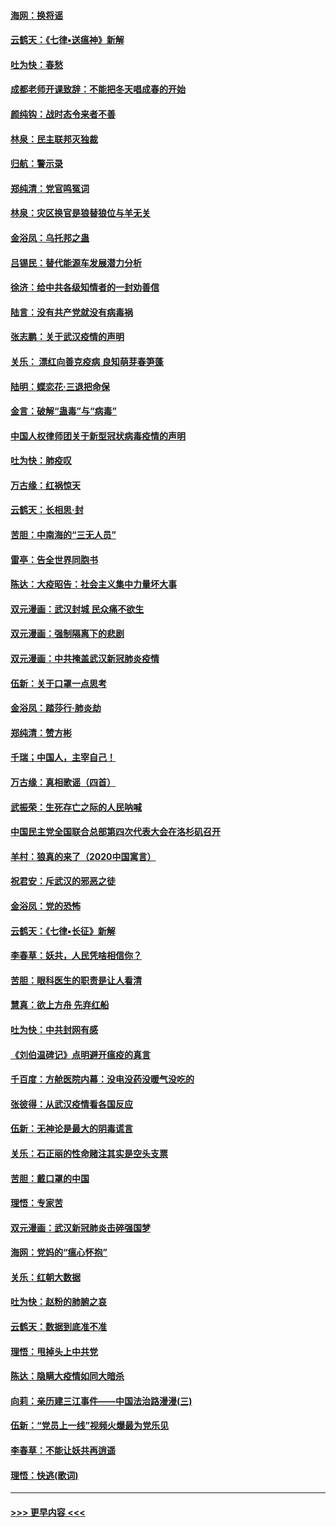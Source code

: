 #### [海网：换将谣](../pages/nsc993/n11873712.md?t=02171544) 
#### [云鹤天：《七律▪送瘟神》新解](../pages/nsc993/n11873598.md?t=02171544) 
#### [吐为快：春愁](../pages/nsc993/n11872801.md?t=02171544) 
#### [成都老师开课致辞：不能把冬天唱成春的开始](../pages/nsc993/n11872653.md?t=02171544) 
#### [颜纯钩：战时态令来者不善](../pages/nsc993/n11872011.md?t=02171544) 
#### [林泉：民主联邦灭独裁](../pages/nsc993/n11870998.md?t=02171544) 
#### [归航：警示录](../pages/nsc993/n11870963.md?t=02171544) 
#### [郑纯清：党官鸣冤词](../pages/nsc993/n11870938.md?t=02171544) 
#### [林泉：灾区换官是狼替狼位与羊无关](../pages/nsc993/n11870896.md?t=02171544) 
#### [金浴凤：乌托邦之蛊](../pages/nsc993/n11870879.md?t=02171544) 
#### [吕锡民：替代能源车发展潜力分析](../pages/nsc993/n11870656.md?t=02171544) 
#### [徐济：给中共各级知情者的一封劝善信](../pages/nsc993/n11868561.md?t=02171544) 
#### [陆言：没有共产党就没有病毒祸](../pages/nsc993/n11868232.md?t=02171544) 
#### [张志鹏：关于武汉疫情的声明](../pages/nsc993/n11867182.md?t=02171544) 
#### [关乐： 漂红向善克疫病 良知萌芽春笋蓬](../pages/nsc993/n11865710.md?t=02171544) 
#### [陆明：蝶恋花‧三退把命保](../pages/nsc993/n11865673.md?t=02171544) 
#### [金言：破解“蛊毒”与“病毒”](../pages/nsc993/n11864103.md?t=02171544) 
#### [中国人权律师团关于新型冠状病毒疫情的声明](../pages/nsc993/n11864249.md?t=02171544) 
#### [吐为快：肺疫叹](../pages/nsc993/n11864027.md?t=02171544) 
#### [万古缘：红祸惊天](../pages/nsc993/n11864079.md?t=02171544) 
#### [云鹤天：长相思‧封](../pages/nsc993/n11864006.md?t=02171544) 
#### [苦胆：中南海的“三无人员”](../pages/nsc993/n11862997.md?t=02171544) 
#### [雷亭：告全世界同胞书](../pages/nsc993/n11862572.md?t=02171544) 
#### [陈达：大疫昭告：社会主义集中力量坏大事](../pages/nsc993/n11859419.md?t=02171544) 
#### [双元漫画：武汉封城 民众痛不欲生](../pages/nsc993/n11859287.md?t=02171544) 
#### [双元漫画：强制隔离下的悲剧](../pages/nsc993/n11859244.md?t=02171544) 
#### [双元漫画：中共掩盖武汉新冠肺炎疫情](../pages/nsc993/n11858249.md?t=02171544) 
#### [伍新：关于口罩一点思考](../pages/nsc993/n11859195.md?t=02171544) 
#### [金浴凤：踏莎行‧肺炎劫](../pages/nsc993/n11858227.md?t=02171544) 
#### [郑纯清：赞方彬](../pages/nsc993/n11856803.md?t=02171544) 
#### [千瑞；中国人，主宰自己！](../pages/nsc993/n11856793.md?t=02171544) 
#### [万古缘：真相歌谣（四首）](../pages/nsc993/n11856263.md?t=02171544) 
#### [武振荣：生死存亡之际的人民呐喊](../pages/nsc993/n11856256.md?t=02171544) 
#### [中国民主党全国联合总部第四次代表大会在洛杉矶召开](../pages/nsc993/n11856344.md?t=02171544) 
#### [羊村：狼真的来了（2020中国寓言）](../pages/nsc993/n11856229.md?t=02171544) 
#### [祝君安：斥武汉的邪恶之徒](../pages/nsc993/n11855861.md?t=02171544) 
#### [金浴凤：党的恐怖](../pages/nsc993/n11855849.md?t=02171544) 
#### [云鹤天：《七律▪长征》新解](../pages/nsc993/n11855479.md?t=02171544) 
#### [李春草：妖共，人民凭啥相信你？](../pages/nsc993/n11855196.md?t=02171544) 
#### [苦胆：眼科医生的职责是让人看清](../pages/nsc993/n11853840.md?t=02171544) 
#### [慧真：欲上方舟 先弃红船](../pages/nsc993/n11853483.md?t=02171544) 
#### [吐为快：中共封网有感](../pages/nsc993/n11852575.md?t=02171544) 
#### [《刘伯温碑记》点明避开瘟疫的真言](../pages/nsc993/n11852128.md?t=02171544) 
#### [千百度：方舱医院内幕：没电没药没暖气没吃的](../pages/nsc993/n11850211.md?t=02171544) 
#### [张彼得：从武汉疫情看各国反应](../pages/nsc993/n11850102.md?t=02171544) 
#### [伍新：无神论是最大的阴毒谎言](../pages/nsc993/n11846129.md?t=02171544) 
#### [关乐：石正丽的性命赌注其实是空头支票](../pages/nsc993/n11846109.md?t=02171544) 
#### [苦胆：戴口罩的中国](../pages/nsc993/n11845576.md?t=02171544) 
#### [理悟：专家苦](../pages/nsc993/n11845564.md?t=02171544) 
#### [双元漫画：武汉新冠肺炎击碎强国梦](../pages/nsc993/n11843320.md?t=02171544) 
#### [海网：党妈的“瘟心怀抱”](../pages/nsc993/n11840740.md?t=02171544) 
#### [关乐：红朝大数据](../pages/nsc993/n11840675.md?t=02171544) 
#### [吐为快：赵粉的肺腑之哀](../pages/nsc993/n11840618.md?t=02171544) 
#### [云鹤天：数据到底准不准](../pages/nsc993/n11840325.md?t=02171544) 
#### [理悟：甩掉头上中共党](../pages/nsc993/n11838826.md?t=02171544) 
#### [陈达：隐瞒大疫情如同大暗杀](../pages/nsc993/n11838771.md?t=02171544) 
#### [向莉：亲历建三江事件——中国法治路漫漫(三)](../pages/nsc993/n11831825.md?t=02171544) 
#### [伍新：“党员上一线”视频火爆最为党乐见](../pages/nsc993/n11838200.md?t=02171544) 
#### [李春草：不能让妖共再逍遥](../pages/nsc993/n11838102.md?t=02171544) 
#### [理悟：快逃(歌词)](../pages/nsc993/n11838083.md?t=02171544) 

----
#### [ >>> 更早内容 <<< ](../indexes/nsc993-earlier.md)
